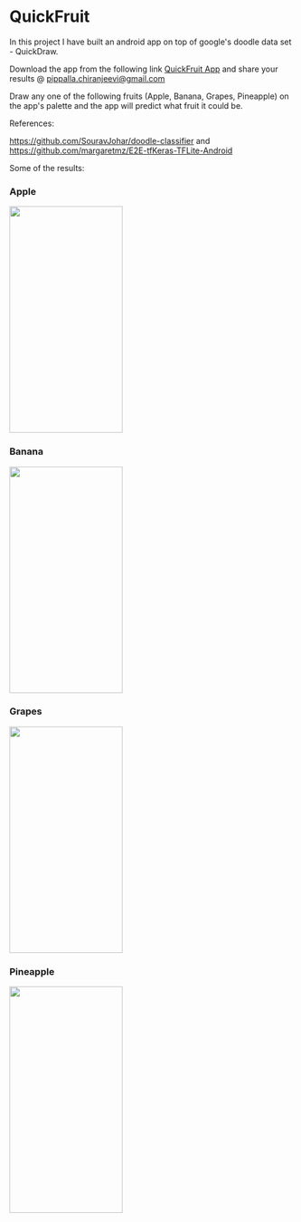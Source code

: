 # QuickFruit

In this project I have built an android app on top of google's doodle data set - QuickDraw.

Download the app from the following link <a href="https://github.com/chiranjeevipippalla/QuickFruit/blob/master/app-debug.apk">QuickFruit App</a> and share your results @ pippalla.chiranjeevi@gmail.com

Draw any one of the following fruits (Apple, Banana, Grapes, Pineapple) on the app's palette and the app will predict what fruit it could be.

References:

https://github.com/SouravJohar/doodle-classifier and https://github.com/margaretmz/E2E-tfKeras-TFLite-Android

Some of the results:

<h3>Apple</h3>
<img src="https://github.com/chiranjeevipippalla/QuickFruit/blob/master/results/apple.jpg" width="200" height="400">

<h3>Banana</h3>
<img src="https://github.com/chiranjeevipippalla/QuickFruit/blob/master/results/banana.jpg" width="200" height="400">

<h3>Grapes</h3>
<img src="https://github.com/chiranjeevipippalla/QuickFruit/blob/master/results/grapes.jpg" width="200" height="400">

<h3>Pineapple</h3>
<img src="https://github.com/chiranjeevipippalla/QuickFruit/blob/master/results/pineapple.jpg" width="200" height="400">
